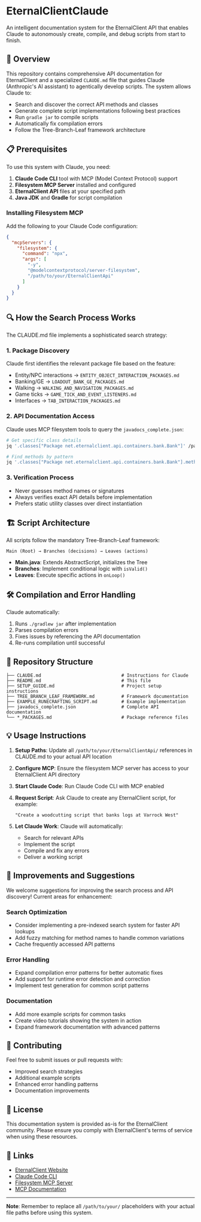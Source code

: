 # EternalClientClaude

An intelligent documentation system for the EternalClient API that enables Claude to autonomously create, compile, and debug scripts from start to finish.

## 🚀 Overview

This repository contains comprehensive API documentation for EternalClient and a specialized `CLAUDE.md` file that guides Claude (Anthropic's AI assistant) to agentically develop scripts. The system allows Claude to:

- Search and discover the correct API methods and classes
- Generate complete script implementations following best practices
- Run `gradle jar` to compile scripts
- Automatically fix compilation errors
- Follow the Tree-Branch-Leaf framework architecture

## 📋 Prerequisites

To use this system with Claude, you need:

1. **Claude Code CLI** tool with MCP (Model Context Protocol) support
2. **Filesystem MCP Server** installed and configured
3. **EternalClient API** files at your specified path
4. **Java JDK** and **Gradle** for script compilation

### Installing Filesystem MCP

Add the following to your Claude Code configuration:

```json
{
  "mcpServers": {
    "filesystem": {
      "command": "npx",
      "args": [
        "-y",
        "@modelcontextprotocol/server-filesystem",
        "/path/to/your/EternalClientApi"
      ]
    }
  }
}
```

## 🔍 How the Search Process Works

The CLAUDE.md file implements a sophisticated search strategy:

### 1. **Package Discovery**
Claude first identifies the relevant package file based on the feature:
- Entity/NPC interactions → `ENTITY_OBJECT_INTERACTION_PACKAGES.md`
- Banking/GE → `LOADOUT_BANK_GE_PACKAGES.md`
- Walking → `WALKING_AND_NAVIGATION_PACKAGES.md`
- Game ticks → `GAME_TICK_AND_EVENT_LISTENERS.md`
- Interfaces → `TAB_INTERACTION_PACKAGES.md`

### 2. **API Documentation Access**
Claude uses MCP filesystem tools to query the `javadocs_complete.json`:

```bash
# Get specific class details
jq '.classes["Package net.eternalclient.api.containers.bank.Bank"]' /path/to/your/EternalClientApi/javadocs_complete.json

# Find methods by pattern
jq '.classes["Package net.eternalclient.api.containers.bank.Bank"].methods[]? | select(.name | contains("withdraw"))' /path/to/your/EternalClientApi/javadocs_complete.json
```

### 3. **Verification Process**
- Never guesses method names or signatures
- Always verifies exact API details before implementation
- Prefers static utility classes over direct instantiation

## 🏗️ Script Architecture

All scripts follow the mandatory Tree-Branch-Leaf framework:

```
Main (Root) → Branches (decisions) → Leaves (actions)
```

- **Main.java**: Extends AbstractScript, initializes the Tree
- **Branches**: Implement conditional logic with `isValid()`
- **Leaves**: Execute specific actions in `onLoop()`

## 🛠️ Compilation and Error Handling

Claude automatically:
1. Runs `./gradlew jar` after implementation
2. Parses compilation errors
3. Fixes issues by referencing the API documentation
4. Re-runs compilation until successful

## 📁 Repository Structure

```
├── CLAUDE.md                              # Instructions for Claude
├── README.md                              # This file
├── SETUP_GUIDE.md                         # Project setup instructions
├── TREE_BRANCH_LEAF_FRAMEWORK.md          # Framework documentation
├── EXAMPLE_RUNECRAFTING_SCRIPT.md         # Example implementation
├── javadocs_complete.json                 # Complete API documentation
└── *_PACKAGES.md                          # Package reference files
```

## 💡 Usage Instructions

1. **Setup Paths**: Update all `/path/to/your/EternalClientApi/` references in CLAUDE.md to your actual API location

2. **Configure MCP**: Ensure the filesystem MCP server has access to your EternalClient API directory

3. **Start Claude Code**: Run Claude Code CLI with MCP enabled

4. **Request Script**: Ask Claude to create any EternalClient script, for example:
   ```
   "Create a woodcutting script that banks logs at Varrock West"
   ```

5. **Let Claude Work**: Claude will automatically:
   - Search for relevant APIs
   - Implement the script
   - Compile and fix any errors
   - Deliver a working script

## 🔧 Improvements and Suggestions

We welcome suggestions for improving the search process and API discovery! Current areas for enhancement:

### Search Optimization
- Consider implementing a pre-indexed search system for faster API lookups
- Add fuzzy matching for method names to handle common variations
- Cache frequently accessed API patterns

### Error Handling
- Expand compilation error patterns for better automatic fixes
- Add support for runtime error detection and correction
- Implement test generation for common script patterns

### Documentation
- Add more example scripts for common tasks
- Create video tutorials showing the system in action
- Expand framework documentation with advanced patterns

## 🤝 Contributing

Feel free to submit issues or pull requests with:
- Improved search strategies
- Additional example scripts
- Enhanced error handling patterns
- Documentation improvements

## 📝 License

This documentation system is provided as-is for the EternalClient community. Please ensure you comply with EternalClient's terms of service when using these resources.

## 🔗 Links

- [EternalClient Website](https://eternalclient.net)
- [Claude Code CLI](https://github.com/anthropics/claude-code)
- [Filesystem MCP Server](https://github.com/modelcontextprotocol/servers/tree/main/src/filesystem)
- [MCP Documentation](https://modelcontextprotocol.io)

---

**Note**: Remember to replace all `/path/to/your/` placeholders with your actual file paths before using this system.